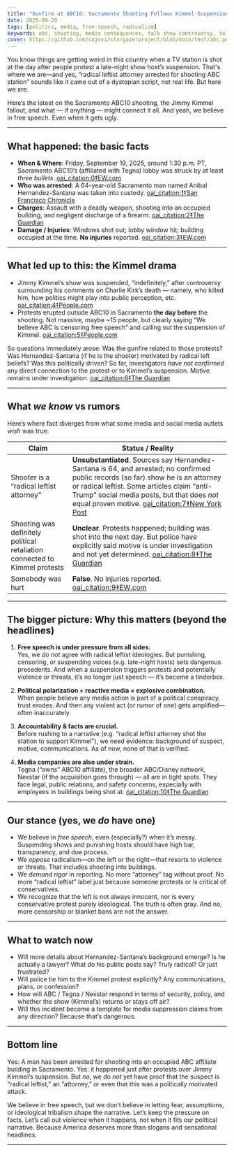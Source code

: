 ```yaml
---
title: "Gunfire at ABC10: Sacramento Shooting Follows Kimmel Suspension Protests"
date: 2025-09-20
tags: [politics, media, free-speech, radicalism]
keywords: abc, shooting, media consequences, talk show controversy, television accountability
cover: https://github.com/cojovi/stargazerproject/blob/main/test/abc.png?raw=true
---
```


You know things are getting weird in this country when a TV station is shot at the day after people protest a late-night show host’s suspension. That's where we are—and yes, “radical leftist attorney arrested for shooting ABC station” sounds like it came out of a dystopian script, not real life. But here we are.

Here’s the latest on the Sacramento ABC10 shooting, the Jimmy Kimmel fallout, and what — if anything — might connect it all. And yeah, we believe in free speech. Even when it gets ugly.

---

## What happened: the basic facts

- **When & Where**: Friday, September 19, 2025, around 1:30 p.m. PT, Sacramento ABC10’s (affiliated with Tegna) lobby was struck by at least *three bullets*.  [oai_citation:0‡EW.com](https://ew.com/shots-fired-abc-tv-news-station-in-sacramento-11814065?utm_source=chatgpt.com)  
- **Who was arrested**: A 64-year-old Sacramento man named Anibal Hernandez-Santana was taken into custody.  [oai_citation:1‡San Francisco Chronicle](https://www.sfchronicle.com/crime/article/sacramento-abc10-gunfire-arrest-21058523.php?utm_source=chatgpt.com)  
- **Charges**: Assault with a deadly weapon, shooting into an occupied building, and negligent discharge of a firearm.  [oai_citation:2‡The Guardian](https://www.theguardian.com/us-news/2025/sep/20/police-arrest-man-suspected-of-shooting-into-a-sacramento-abc-news-station?utm_source=chatgpt.com)  
- **Damage / Injuries**: Windows shot out; lobby window hit; building occupied at the time. **No injuries** reported.  [oai_citation:3‡EW.com](https://ew.com/shots-fired-abc-tv-news-station-in-sacramento-11814065?utm_source=chatgpt.com)  

---

## What led up to this: the Kimmel drama

- Jimmy Kimmel’s show was suspended, “indefinitely,” after controversy surrounding his comments on Charlie Kirk’s death — namely, who killed him, how politics might play into public perception, etc.  [oai_citation:4‡People.com](https://people.com/gunfire-struck-abc-sacramento-affiliate-station-11814083?utm_source=chatgpt.com)  
- Protests erupted outside ABC10 in Sacramento **the day before** the shooting. Not massive, maybe ~15 people, but clearly saying “We believe ABC is censoring free speech” and calling out the suspension of Kimmel.  [oai_citation:5‡People.com](https://people.com/gunfire-struck-abc-sacramento-affiliate-station-11814083?utm_source=chatgpt.com)  

So questions immediately arose: Was the gunfire related to those protests? Was Hernandez-Santana (if he is the shooter) motivated by radical left beliefs? Was this politically driven? So far, investigators *have not confirmed* any direct connection to the protest or to Kimmel’s suspension. Motive remains under investigation.  [oai_citation:6‡The Guardian](https://www.theguardian.com/us-news/2025/sep/20/police-arrest-man-suspected-of-shooting-into-a-sacramento-abc-news-station?utm_source=chatgpt.com)  

---

## What *we know* vs rumors

Here’s where fact diverges from what some media and social media outlets *wish* was true:

| Claim | Status / Reality |
|---|---|
| Shooter is a “radical leftist attorney” | **Unsubstantiated**. Sources say Hernandez-Santana is 64, and arrested; no confirmed public records (so far) show he is an attorney or radical leftist. Some articles claim “anti-Trump” social media posts, but that does *not* equal proven motive.  [oai_citation:7‡New York Post](https://nypost.com/2025/09/20/us-news/sacramento-man-arrested-in-abc10-news-station-shooting/?utm_source=chatgpt.com) |
| Shooting was definitely political retaliation connected to Kimmel protests | **Unclear**. Protests happened; building was shot into the next day. But police have explicitly said motive is under investigation and not yet determined.  [oai_citation:8‡The Guardian](https://www.theguardian.com/us-news/2025/sep/20/police-arrest-man-suspected-of-shooting-into-a-sacramento-abc-news-station?utm_source=chatgpt.com) |
| Somebody was hurt | **False**. No injuries reported.  [oai_citation:9‡EW.com](https://ew.com/shots-fired-abc-tv-news-station-in-sacramento-11814065?utm_source=chatgpt.com) |

---

## The bigger picture: Why this matters (beyond the headlines)

1. **Free speech is under pressure from all sides.**  
   Yes, we *do not* agree with radical leftist ideologies. But punishing, censoring, or suspending voices (e.g. late-night hosts) sets dangerous precedents. And when a suspension triggers protests and potentially violence or threats, it’s no longer just speech — it’s become a tinderbox.

2. **Political polarization + reactive media = explosive combination.**  
   When people believe any media action is part of a political conspiracy, trust erodes. And then any violent act (or rumor of one) gets amplified—often inaccurately.

3. **Accountability & facts are crucial.**  
   Before rushing to a narrative (e.g. “radical leftist attorney shot the station to support Kimmel”), we need evidence: background of suspect, motive, communications. As of now, none of that is verified.

4. **Media companies are also under strain.**  
   Tegna (“owns” ABC10 affiliate), the broader ABC/Disney network, Nexstar (if the acquisition goes through) — all are in tight spots. They face legal, public relations, and safety concerns, especially with employees in buildings being shot at.  [oai_citation:10‡The Guardian](https://www.theguardian.com/us-news/2025/sep/20/police-arrest-man-suspected-of-shooting-into-a-sacramento-abc-news-station?utm_source=chatgpt.com)  

---

## Our stance (yes, we *do* have one)

- We believe in *free speech*, even (especially?) when it’s messy. Suspending shows and punishing hosts should have high bar, transparency, and due process.  
- We *oppose* radicalism—on the left or the right—that resorts to violence or threats. That includes shooting into buildings.  
- We *demand rigor* in reporting. No more “attorney” tag without proof. No more “radical leftist” label just because someone protests or is critical of conservatives.  
- We recognize that the left is not always innocent, nor is every conservative protest purely ideological. The truth is often gray. And no, more censorship or blanket bans are not the answer.

---

## What to watch now

- Will more details about Hernandez-Santana’s background emerge? Is he actually a lawyer? What do his public posts say? Truly radical? Or just frustrated?  
- Will police tie him to the Kimmel protest explicitly? Any communications, plans, or confession?  
- How will ABC / Tegna / Nexstar respond in terms of security, policy, and whether the show (Kimmel’s) returns or stays off air?  
- Will this incident become a template for media suppression claims from any direction? Because that’s dangerous.

---

## Bottom line

Yes: A man has been arrested for shooting into an occupied ABC affiliate building in Sacramento. Yes: it happened just after protests over Jimmy Kimmel’s suspension. But *no*, we do *not* yet have proof that the suspect is “radical leftist,” an “attorney,” or even that this was a politically motivated attack.  

We believe in free speech, but we don’t believe in letting fear, assumptions, or ideological tribalism shape the narrative. Let’s keep the pressure on facts. Let’s call out violence when it happens, not when it fits our political narrative. Because America deserves more than slogans and sensational headlines.

---
